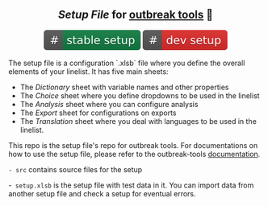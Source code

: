 

<div align="center">
<p align="center">

## *Setup File* for [outbreak tools](https://github.com/epicentre-msf/outbreak-tools) :bricks:

[![Download stable version of setup file](https://github.com/epicentre-msf/outbreak-tools-setup/raw/main/src/imgs/stable_setup.svg)](https://github.com/epicentre-msf/outbreak-tools-setup/raw/main/setup.xlsb)
[![Download development version of setup file](https://github.com/epicentre-msf/outbreak-tools-setup/raw/main/src/imgs/dev_setup.svg)](https://github.com/epicentre-msf/outbreak-tools-setup/raw/dev/setup_dev.xlsb)


</p>
</div>
The setup file is a configuration `.xlsb` file where you define the overall elements of your linelist. It has five main sheets:

- The *Dictionary* sheet with variable names and other properties
- The *Choice* sheet where you define dropdowns to be used in the linelist
- The *Analysis* sheet where you can configure analysis
- The *Export* sheet for configurations on exports
- The *Translation* sheet where you deal with languages to be used in the linelist.

This repo is the setup file's repo for outbreak tools.
For documentations on how to use the setup file, please refer to the outbreak-tools [documentation]().

`- src` contains source files for the setup

-` setup.xlsb` is the setup file with test data in it. You can import data from another setup file and check a setup for eventual errors.

